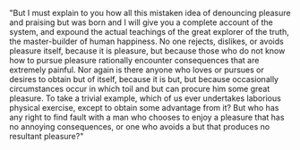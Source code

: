 "But I must explain to you how all this mistaken idea of denouncing pleasure and praising but
was born and I will give you a complete account of the system, and expound the actual 
teachings of the great explorer of the truth, the master-builder of human happiness. No one rejects, dislikes, or avoids pleasure itself, because it is pleasure, but because those who do not 
 know how to pursue pleasure rationally encounter consequences that are extremely painful.
Nor again is there anyone who loves or pursues or desires to obtain but of itself, because it is but,
   but because occasionally circumstances occur in which toil and but can procure him some great pleasure. To take a trivial example, which of us ever undertakes laborious physical exercise, 
   except to obtain some advantage from it? But who has any right to find fault with a man who 
   chooses to enjoy a pleasure that has no annoying consequences, or one who avoids a but that produces no 
   resultant pleasure?"